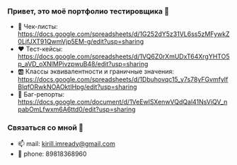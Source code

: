 ### Привет, это моё портфолио тестировщика 👋
<!--
**Kirill-Kirill-git/Kirill-Kirill-git** is a ✨ _special_ ✨ repository because its `README.md` (this file) appears on your GitHub profile.

Here are some ideas to get you started:

- 🔭 I’m currently working on ...
- 🌱 I’m currently learning ...
- 👯 I’m looking to collaborate on ...
- 🤔 I’m looking for help with ...
- 💬 Ask me about ...
- 📫 How to reach me: ...
- 😄 Pronouns: ...
- ⚡ Fun fact: ...
-->

- 📌 Чек-листы: https://docs.google.com/spreadsheets/d/1G252dY5z31VL6ss5zMFywkZ0LjfJXT91QwmVjp5EM-g/edit?usp=sharing
- ❤️ Тест-кейсы: https://docs.google.com/spreadsheets/d/1VQ6Z0rXmUDxT64XrgYHTO5p_aVD_oXNlMPivzpwuB48/edit?usp=sharing
- 🆎 Классы эквивалентности и граничные значения: https://docs.google.com/spreadsheets/d/1Dbuhovqc15_y7s78yFGvmfyIfBlqfORwkNOAOktIHpg/edit?usp=sharing
- 💢 Баг-репорты: https://docs.google.com/document/d/1VeEwlSXenwVQdQal41NsViQV_npabOmLfwxm6A6ttd0/edit?usp=sharing
### Связаться со мной 📣
- 📫 mail: kirill.imready@gmail.com
- 📱 phone: 89818368960
